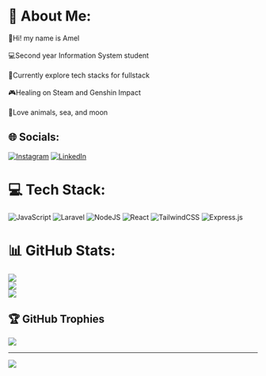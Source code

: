 # 💫 About Me:
🦉Hi! my name is Amel<br><br>💻Second year Information System student<br><br>🔭Currently explore tech stacks for fullstack<br><br>🎮Healing on Steam and Genshin Impact<br><br>🌊Love animals, sea, and moon


## 🌐 Socials:
[![Instagram](https://img.shields.io/badge/Instagram-%23E4405F.svg?logo=Instagram&logoColor=white)](https://instagram.com/amaliartnaa) [![LinkedIn](https://img.shields.io/badge/LinkedIn-%230077B5.svg?logo=linkedin&logoColor=white)](https://linkedin.com/in/amaliartnaa) 

# 💻 Tech Stack:
![JavaScript](https://img.shields.io/badge/javascript-%23323330.svg?style=for-the-badge&logo=javascript&logoColor=%23F7DF1E) ![Laravel](https://img.shields.io/badge/laravel-%23FF2D20.svg?style=for-the-badge&logo=laravel&logoColor=white) ![NodeJS](https://img.shields.io/badge/node.js-6DA55F?style=for-the-badge&logo=node.js&logoColor=white) ![React](https://img.shields.io/badge/react-%2320232a.svg?style=for-the-badge&logo=react&logoColor=%2361DAFB) ![TailwindCSS](https://img.shields.io/badge/tailwindcss-%2338B2AC.svg?style=for-the-badge&logo=tailwind-css&logoColor=white) ![Express.js](https://img.shields.io/badge/express.js-%23404d59.svg?style=for-the-badge&logo=express&logoColor=%2361DAFB)
# 📊 GitHub Stats:
![](https://github-readme-stats.vercel.app/api?username=amaliartnaa&theme=tokyonight&hide_border=true&include_all_commits=true&count_private=true)<br/>
![](https://github-readme-streak-stats.herokuapp.com/?user=amaliartnaa&theme=tokyonight&hide_border=true)<br/>
![](https://github-readme-stats.vercel.app/api/top-langs/?username=amaliartnaa&theme=tokyonight&hide_border=true&include_all_commits=true&count_private=true&layout=compact)

## 🏆 GitHub Trophies
![](https://github-profile-trophy.vercel.app/?username=amaliartnaa&theme=tokyonight&no-frame=true&no-bg=false&margin-w=4)

---
[![](https://visitcount.itsvg.in/api?id=amaliartnaa&icon=2&color=1)](https://visitcount.itsvg.in)

<!-- Proudly created with GPRM ( https://gprm.itsvg.in ) -->
